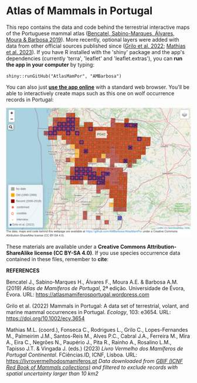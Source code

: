# Atlas of Mammals in Portugal

This repo contains the data and code behind the terrestrial interactive maps of the Portuguese mammal atlas ([Bencatel, Sabino-Marques, Álvares, Moura & Barbosa 2019](https://atlasmamiferosportugal.wordpress.com)). More recently, optional layers were added with data from other official sources published since ([Grilo et al. 2022]( https://doi.org/10.1002/ecy.3654); [Mathias et al. 2023](https://livrovermelhodosmamiferos.pt)). If you have R installed with the 'shiny' package and the app's dependencies (currently 'terra', 'leaflet' and 'leaflet.extras'), you can **run the app in your computer** by typing:

```{r, eval=FALSE}
shiny::runGitHub("AtlasMamPor", "AMBarbosa")
```

You can also just [**use the app online**](https://ambiogeo.shinyapps.io/atlasmampor/) with a standard web browser. You'll be able to interactively create maps such as this one on wolf occurrence records in Portugal:

[<img src="imagens/example.png" width="600px">](https://ambiogeo.shinyapps.io/atlasmampor)

These materials are available under a **Creative Commons Attribution-ShareAlike license (CC BY-SA 4.0)**. If you use species occurrence data contained in these files, remember to **cite**:

**REFERENCES**

Bencatel J., Sabino-Marques H., Álvares F., Moura A.E. & Barbosa A.M. (2019) *Atlas de Mamíferos de Portugal*, 2ª edição. Universidade de Évora, Évora. URL: https://atlasmamiferosportugal.wordpress.com

Grilo et al. (2022) Mammals in Portugal: A data set of terrestrial, volant, and marine mammal occurrences in Portugal. *Ecology*, 103: e3654. URL: https://doi.org/10.1002/ecy.3654

Mathias M.L. (coord.), Fonseca C., Rodrigues L., Grilo C., Lopes-Fernandes M., Palmeirim J.M., Santos-Reis M., Alves P.C., Cabral J.A., Ferreira M., Mira A., Eira C., Negrões N., Paupério J., Pita R., Rainho A., Rosalino L.M., Tapisso J.T. & Vingada J. (eds.) (2023) *Livro Vermelho dos Mamíferos de Portugal Continental*. FCiências.ID, ICNF, Lisboa. URL: https://livrovermelhodosmamiferos.pt *Data downloaded from [GBIF (ICNF Red Book of Mammals collections)](https://www.gbif.org/occurrence/download/0017776-230828120925497) and filtered to exclude records with spatial uncertainty larger than 10 km2*
